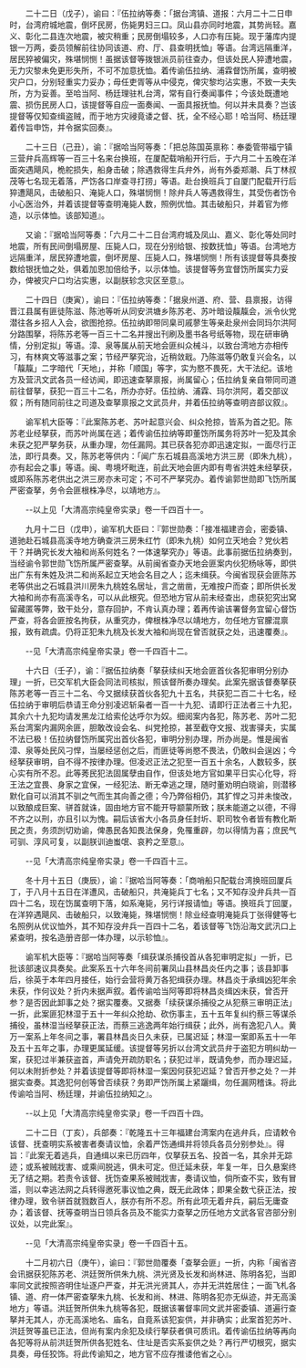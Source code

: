 <!-- { "loadSidebar": true } -->
　　二十二日（戊子），谕曰：『伍拉纳等奏：「据台湾镇、道报：六月二十二日申时，台湾府城地震，倒坏民房，伤毙男妇三口。凤山县亦同时地震，其势尚轻。嘉义、彰化二县连次地震，被灾稍重；民房倒塌较多，人口亦有压毙。现于藩库内提银一万两，委员领解前往协同该道、府、厅、县查明抚恤」等语。台湾远隔重洋，居民猝被偏灾，殊堪悯恻！虽据该督等拨银派员前往查办，但该处民人猝遭地震，无力灾黎未免更形失所，不可不加意抚恤。着传谕伍拉纳、浦霖督饬所属，查明被灾户口，分别轻重实力妥办；毋任吏胥等从中侵克，俾灾黎均沾实惠，不致一夫失所，方为妥善。至哈当阿、杨廷理驻札台湾，常有自行奏闻事件；今该处既遭地震、损伤民房人口，该提督等自应一面奏闻、一面具报抚恤。何以并未具奏？岂该提督等仅知查缉盗贼，而于地方灾祲竟诿之督、抚，全不经心耶！哈当阿、杨廷理着传旨申饬，并令据实回奏』。

　　二十三日（己丑），谕：『据哈当阿等奏：「把总陈国英禀称：奉委管带福宁镇三营弁兵高辉等一百三十名来台换班，在厦配载哨船开行后，于六月二十五晚在洋面突遇飓风，桅舵损失，船身击破；除遇救得生兵弁外，尚有外委郑潮、兵丁林叔茂等七名现无着落，严饬各口岸查寻打捞」等语。赴台换班兵丁自厦门配载开行后猝遭飓风，击破船只、淹毙人口，殊堪悯恻！除弁兵人等遇救得生，其受伤者饬令小心医治外，并着该提督等查明淹毙人数，照例优恤。其击破船只，并着官为修造，以示体恤。该部知道』。 

　　又谕：『据哈当阿等奏：「六月二十二日台湾府城及凤山、嘉义、彰化等处同时地震，所有民间倒塌房屋、压毙人口，现在分别给银、按数抚恤」等语。台湾地方远隔重洋，居民猝遭地震，倒坏房屋、压毙人口，殊堪悯恻！所有该提督等具奏按数给银抚恤之处，俱着加恩加倍给予，以示体恤。该提督等务宜督饬所属实力妥办，俾被灾户口均沾实惠，以副朕轸念灾区至意』。

　　二十四日（庚寅），谕曰：『伍拉纳等奏：「据泉州道、府、营、县禀报，访得晋江县属有匪徒陈滋、陈池等听从同安洪塘乡陈苏老、苏叶暗设靝靝会，派令伙党潜往各乡招人入会，欲图抢掠。伍拉纳即带同臬司戚蓼生等亲赴泉州会同玛尔洪阿分路围拏，将陈苏老等一百三十二名并搜出刊刷及墨书各号纸等物，现在研审确情，分别定拟」等语。漳、泉等属从前天地会匪纠众械斗，以致台湾地方亦相传习，有林爽文等滋事之案；节经严拏究治，近稍敛戢。乃陈滋等仍敢复兴会名，以「靝靝」二字暗代「天地」，并称「顺国」等字，实为愍不畏死，大干法纪。该地方及营汛文武各员一经访闻，即迅速查拏禀报，尚属留心；伍拉纳复亲自带同司道前往督拏，获犯一百三十二名，所办亦好。伍拉纳、浦霖、玛尔洪阿，着交部议叙；所有随同前往之司道及查拏禀报之文武员弁，并着伍拉纳等查明咨部议叙』。

　　谕军机大臣等：『此案陈苏老、苏叶起意兴会、纠众抢掠，皆系为首之犯。陈苏老业经拏获，而苏叶尚属在逃；着传谕伍拉纳等即董饬所属务将苏叶一犯及其余未获之犯严拏务获，从重办理，勿任漏网。其已获各犯亦即迅速定拟，一面尽行正法，即行具奏。又，陈苏老等供内：「闻广东石城县高溪地方洪三房（即朱九桃），亦有起会之事」等语。闽、粤境坏毗连，前此天地会匪内即有粤省洪姓未经拏获，或即系陈苏老供出之洪三房亦未可定；不可不严拏究办。着传谕郭世勋即飞饬所属严密查拏，务令会匪根株净尽，以靖地方』。

　　--以上见「大清高宗纯皇帝实录」卷一千四百十一。

　　九月十二日（戊申），谕军机大臣曰：『郭世勋奏：「接准福建咨会，密委镇、道驰赴石城县高溪寺地方确查洪三房朱红竹（即朱九桃）如何立天地会？党伙若干？并确究长发大袖和尚系何姓名？一体速拏究办」等语。此事前据伍拉纳奏到，当经谕令郭世勋飞饬所属严密查拏。从前闽省查办天地会匪案内伙犯杨咏等，即供出广东有朱姓及洪二和尚系起立天地会名目之人；迄未缉获。今闽省现获会匪陈苏老等供出之石城县洪川房朱九桃姓名居址，言之凿凿，无难按户而查；即所供长发大袖和尚亦有高溪寺名，可以从此根究。但恐地方官从前未经查出，虑获犯究出窝留藏匿等弊，致干处分，意存回护，不肯认真办理；着再传谕该署督务宜留心督饬严查，将各会匪按名拘获，从重究办，俾根株净尽以靖地方，勿任地方官朦混禀报，致有疏虞。仍将正犯朱九桃及长发大袖和尚现在曾否就获之处，迅速覆奏』。

　　--见「大清高宗纯皇帝实录」卷一千四百十二。

　　十六日（壬子），谕：『据伍拉纳奏「拏获续纠天地会匪首伙各犯审明分别办理」一折，已交军机大臣会同法司核拟，照该督所奏办理矣。此案先据该督奏拏获陈苏老等一百三十二名、今又据续获首伙各犯九十五名，共获犯二百二十七名，经伍拉纳于审明后恭请王命分别凌迟斩枭者一百一十九犯、请即行正法者三十九犯，其余六十九犯均请发黑龙江给索伦达呼尔为奴。细阅案内各犯，陈苏老、苏叶二犯系台湾案内漏网余匪，胆敢改设会名、纠党抢掠，甚至截夺文报、戕害驿夫，实属不法已极！伍拉纳督饬所属究出首伙各犯，审明分别办理，所办尚是。惟是闽省漳、泉等处民风刁悍，当屡经惩创之后，而匪徒等尚愍不畏法，仍敢纠会逞凶；今经拏获审明，自不得不按律办理。但凌迟正法之犯至一百五十余名，人数较多，朕心实有所不忍。此等莠民犯法固属孽由自作，但该处地方官如果平日实心化导，将王法之宜畏、身家之宜保，一经犯法、断无幸逃之理，随时董劝明白晓谕，则潜移默化自可以消其不驯之气而生其向善之德；今乃弊俗相仍，其犷悍之习并未悛改，以致酿成巨案、骈首就诛，固由地方官不能开导颛蒙所致；朕未能道之以德，不得不齐之以刑，亦且引以为愧。嗣后该省大小各员身任封圻、职司牧令者皆有教化斯民之责，务须剀切劝谕，俾愚民各知畏法保身，免罹重辟，勿以得情为喜；庶民气可驯、淳风可复，以副朕训迪蚩氓、哀矜之至意』。

　　--见「大清高宗纯皇帝实录」卷一千四百十三。

　　冬十月十五日（庚辰），谕：『据哈当阿等奏：「商哨船只配载台湾换班回厦兵丁，于八月十五日在洋遭风，击破船只，共淹毙兵丁七名；又不知存没弁兵共一百四十二名，现在饬属查明下落，如系淹毙，另行详报请恤」等语。换班兵丁回厦，在洋猝遇飓风、击破船只，以致淹毙，殊堪悯恻！除业经查明淹毙兵丁张得健等七名照例从优议恤外，其不知存没弁兵一百四十二名，着该督等飞饬沿海文武汛口上紧查明，按名造册咨部一体办理，以示轸恤』。

　　谕军机大臣等：『据哈当阿等奏「缉获谋杀捕役首从各犯审明定拟」一折，已批该部速议具奏矣。此案系五十六年冬间前署凤山县林昌炎任内之事；该县卸事后，徐英于本年四月接任，始行会营将黄万各犯缉获办理。林昌炎于承缉凶犯年余未获，作何议处？折内未据声叙。着传谕哈当阿等即将林昌炎缉凶未获，曾否开参？是否因此卸事之处？据实覆奏。又据奏「续获谋杀捕役之从犯蔡三审明正法」一折，此案匪犯林湿于五十一年纠众抢劫、砍伤事主，五十五年复纠约蔡三等谋杀捕役，虽林湿当经拏获正法，而蔡三逃逸两年始行缉获；此外，尚有逸犯八人。黄万一案系上年冬间之事，署县林昌炎日久未获，已属迟延；林湿一案即系五十一年及五十五年之事，办理更属延缓。该提督等另折以台湾文武员弁于盗犯方明纠劫一案，获犯过半兼获盗首，声请免开疏防职名；获犯过半，既请免参，而办理迟延，何以未附折参处？并着该提督等即将林湿一案因何获犯迟延？曾否开参之处？一并据实查奏。其逸犯何创等曾否续获？务即严饬所属上紧躧缉，勿任漏网稽诛。将此传谕哈当阿、杨廷理，并谕伍拉纳知之』。

　　--以上见「大清高宗纯皇帝实录」卷一千四百十四。

　　二十二日（丁亥），兵部奏：『乾隆五十三年福建台湾案内在逃弁兵，应请敕令该督、抚查明实系被害者奏请议恤，余着严饬通缉并将领兵各员分别参处』。得旨：『此案无着逃兵，自通缉以来已历四年，仅拏获五名、投首一名，其余并无踪迹；或系被贼戕害、或乘间脱逃，俱未可定。但迁延未获，年复一年，日久悬案终无了结之期。若责令该督、抚饬查果系被贼戕害，奏请议恤，倘所查不实，致有冒滥，则以幸逃法网之兵转得邀死事议恤之典，既无此政体；即果全数弋获正法，按律办理，致令骈首就戮数百人，朕亦有所不忍。所有此项无着弁兵，嗣后无庸查办；着该督、抚等查明当日领兵各员及不能实力查拏之历任地方文武各官咨部分别议处，以完此案』。

　　--见「大清高宗纯皇帝实录」卷一千四百十五。

　　十二月初六日（庚午），谕曰：『郭世勋覆奏「查拏会匪」一折，内称「闽省咨会讯据获犯陈苏老、洪廷贺所供朱九桃、洪光贤及长发和尚林进、陈明各犯，当即率同文武按照咨明住址逐户严查，并无洪光贤其人，亦并无洪姓居住；一面飞札各镇、道、府一体严密查拏朱九桃、长发和尚、林进、陈明各犯亦无纵迹，并无高溪地方」等语。洪廷贺所供朱九桃等各犯，既据该署督率同文武并密委镇、道遍行查拏并无其人，亦无高溪地名、庙名，自竟系该犯妄供，并非确实；此案首犯苏叶、洪廷贺等虽已正法，但尚有案内余犯及续行拏获者俱可质讯。着传谕伍拉纳等再向各犯等将从前洪廷贺所供各犯姓名、住址是否实系妄供之处？再行严切根究，据实具奏，毋任狡饰。将此传谕知之，地方官不应存推诿他省之心』。


